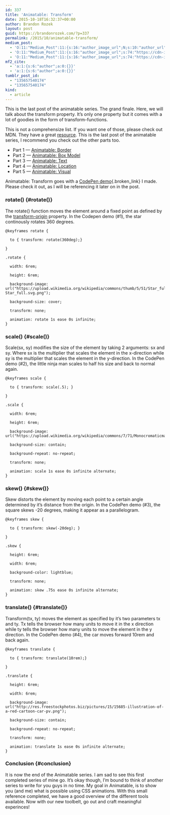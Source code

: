 ```yaml
---
id: 337
title: 'Animatable: Transform'
date: 2015-10-18T16:32:37+00:00
author: Brandon Rozek
layout: post
guid: https://brandonrozek.com/?p=337
permalink: /2015/10/animatable-transform/
medium_post:
  - 'O:11:"Medium_Post":11:{s:16:"author_image_url";N;s:10:"author_url";N;s:11:"byline_name";N;s:12:"byline_email";N;s:10:"cross_link";N;s:2:"id";N;s:21:"follower_notification";N;s:7:"license";N;s:14:"publication_id";N;s:6:"status";N;s:3:"url";N;}'
  - 'O:11:"Medium_Post":11:{s:16:"author_image_url";s:74:"https://cdn-images-1.medium.com/fit/c/200/200/1*dmbNkD5D-u45r44go_cf0g.png";s:10:"author_url";s:32:"https://medium.com/@brandonrozek";s:11:"byline_name";N;s:12:"byline_email";N;s:10:"cross_link";s:2:"no";s:2:"id";s:12:"1eb4fcf6a5df";s:21:"follower_notification";s:3:"yes";s:7:"license";s:19:"all-rights-reserved";s:14:"publication_id";s:2:"-1";s:6:"status";s:6:"public";s:3:"url";s:66:"https://medium.com/@brandonrozek/animatable-transform-1eb4fcf6a5df";}'
  - 'O:11:"Medium_Post":11:{s:16:"author_image_url";s:74:"https://cdn-images-1.medium.com/fit/c/200/200/1*dmbNkD5D-u45r44go_cf0g.png";s:10:"author_url";s:32:"https://medium.com/@brandonrozek";s:11:"byline_name";N;s:12:"byline_email";N;s:10:"cross_link";s:2:"no";s:2:"id";s:12:"1eb4fcf6a5df";s:21:"follower_notification";s:3:"yes";s:7:"license";s:19:"all-rights-reserved";s:14:"publication_id";s:2:"-1";s:6:"status";s:6:"public";s:3:"url";s:66:"https://medium.com/@brandonrozek/animatable-transform-1eb4fcf6a5df";}'
mf2_cite:
  - 'a:1:{s:6:"author";a:0:{}}'
  - 'a:1:{s:6:"author";a:0:{}}'
tumblr_post_id:
  - "135657540174"
  - "135657540174"
kind:
  - article
---
```

This is the last post of the animatable series. The grand finale. Here, we will talk about the transform property. It’s only one property but it comes with a lot of goodies in the form of transform-functions.

<!--more-->

This is not a comprehensize list. If you want one of those, please check out MDN. They have a great [resource](https://developer.mozilla.org/en-US/docs/Web/CSS/transform-function). This is the last post of the animatable series, I recommend you check out the other parts too.

  * Part 1 — [Animatable: Border](https://brandonrozek.com/2015/05/animatable-border/)
  * Part 2 — [Animatable: Box Model](https://brandonrozek.com/2015/09/animatable-box-model/)
  * Part 3 — [Animatable: Text](https://brandonrozek.com/2015/10/animatable-text/)
  * Part 4 — [Animatable: Location](https://brandonrozek.com/2015/10/animatable-location/)
  * Part 5 — [Animatable: Visual](https://brandonrozek.com/2015/10/animatable-visual/)

Animatable: Transform goes with a [CodePen demo](http://codepen.io/brandonrozek/full/ojoMyE){.broken_link} I made. Please check it out, as I will be referencing it later on in the post.

### <a href="#rotate()" name="rotate()"></a>rotate() {#rotate()}

The rotate() function moves the element around a fixed point as defined by the [transform-origin](https://developer.mozilla.org/en-US/docs/Web/CSS/transform-origin) property. In the Codepen demo (#1), the star continously rotates 360 degrees.

<pre><code class="language-css">@keyframes rotate {

  to { transform: rotate(360deg);}

}

.rotate {

  width: 6rem;

  height: 6rem;

  background-image: url("https://upload.wikimedia.org/wikipedia/commons/thumb/5/51/Star_full.svg/2000px-Star_full.svg.png");

  background-size: cover;

  transform: none;

  animation: rotate 1s ease 0s infinite;
}
</code></pre>

### <a href="#scale()" name="scale()"></a>scale() {#scale()}

Scale(sx, sy) modifies the size of the element by taking 2 arguments: sx and sy. Where sx is the multiplier that scales the element in the x-direction while sy is the multiplier that scales the element in the y-direction. In the CodePen demo (#2), the little ninja man scales to half his size and back to normal again.

<pre><code class="language-css">@keyframes scale {

  to { transform: scale(.5); }

}

.scale {

  width: 6rem;

  height: 6rem;

  background-image: url("https://upload.wikimedia.org/wikipedia/commons/7/71/Monocromaticman.JPG");

  background-size: contain;

  background-repeat: no-repeat;

  transform: none;

  animation: scale 1s ease 0s infinite alternate;
}
</code></pre>

### <a href="#skew()" name="skew()"></a>skew() {#skew()}

Skew distorts the element by moving each point to a certain angle determined by it’s distance from the origin. In the CodePen demo (#3), the square skews -20 degrees, making it appear as a parallelogram.

<pre><code class="language-css">@keyframes skew {

  to { transform: skew(-20deg); }

}

.skew {

  height: 6rem;

  width: 6rem;

  background-color: lightblue;

  transform: none;

  animation: skew .75s ease 0s infinite alternate;
}
</code></pre>

### <a href="#translate()" name="translate()"></a>translate() {#translate()}

Transform(tx, ty) moves the element as specified by it’s two parameters tx and ty. Tx tells the browser how many units to move it in the x direction while ty tells the browser how many units to move the element in the y direction. In the CodePen demo (#4), the car moves forward 10rem and back again.

<pre><code class="language-css">@keyframes translate {

  to { transform: translate(10rem);}

}

.translate {

  height: 6rem;

  width: 6rem;

  background-image: url("http://res.freestockphotos.biz/pictures/15/15685-illustration-of-a-red-cartoon-car-pv.png");

  background-size: contain;

  background-repeat: no-repeat;

  transform: none;

  animation: translate 1s ease 0s infinite alternate;
}
</code></pre>

### <a href="#conclusion" name="conclusion"></a>Conclusion {#conclusion}

It is now the end of the Animatable series. I am sad to see this first completed series of mine go. It’s okay though, I’m bound to think of another series to write for you guys in no time. My goal in Animatable, is to show you (and me) what is possible using CSS animations. With this small reference completed, we have a good overview of the different tools available. Now with our new toolbelt, go out and craft meaningful experinces!